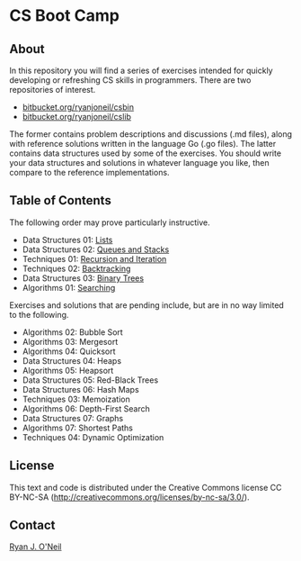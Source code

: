 CS Boot Camp
============

About
-----
In this repository you will find a series of exercises intended for quickly
developing or refreshing CS skills in programmers. There are two repositories
of interest.

- [bitbucket.org/ryanjoneil/csbin](https://bitbucket.org/ryanjoneil/csbin/)
- [bitbucket.org/ryanjoneil/cslib](https://bitbucket.org/ryanjoneil/cslib/)

The former contains problem descriptions and discussions (.md files), along
with reference solutions written in the language Go (.go files). The latter
contains data structures used by some of the exercises. You should write your
data structures and solutions in whatever language you like, then compare to
the reference implementations.

Table of Contents
-----------------
The following order may prove particularly instructive.

- Data Structures 01:  [Lists](https://bitbucket.org/ryanjoneil/csbin/src/tip/DataStructures_01_Lists.md)
- Data Structures 02:  [Queues and Stacks](https://bitbucket.org/ryanjoneil/csbin/src/tip/DataStructures_02_QueuesAndStacks.md)
- Techniques 01:       [Recursion and Iteration](https://bitbucket.org/ryanjoneil/csbin/src/tip/Techniques_01_RecursionAndIteration.md)
- Techniques 02:       [Backtracking](https://bitbucket.org/ryanjoneil/csbin/src/tip/Techniques_02_Backtracking.md)
- Data Structures 03:  [Binary Trees](https://bitbucket.org/ryanjoneil/csbin/src/tip/DataStructures_03_BinaryTrees.md)
- Algorithms 01:       [Searching](https://bitbucket.org/ryanjoneil/csbin/src/tip/Algorithms_01_Searching.md)

Exercises and solutions that are pending include, but are in no way limited
to the following.

- Algorithms 02:       Bubble Sort
- Algorithms 03:       Mergesort
- Algorithms 04:       Quicksort
- Data Structures 04:  Heaps
- Algorithms 05:       Heapsort
- Data Structures 05:  Red-Black Trees
- Data Structures 06:  Hash Maps
- Techniques 03:       Memoization
- Algorithms 06:       Depth-First Search
- Data Structures 07:  Graphs
- Algorithms 07:       Shortest Paths
- Techniques 04:       Dynamic Optimization

License
-------
This text and code is distributed under the Creative Commons license 
CC BY-NC-SA (http://creativecommons.org/licenses/by-nc-sa/3.0/). 

Contact
-------
[Ryan J. O'Neil](mailto:ryanjoneil@gmail.com)
